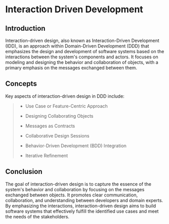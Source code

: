 # Interaction Driven Development

## Introduction

Interaction-driven design, also known as Interaction-Driven Development (IDD), is an approach within Domain-Driven Development (DDD) that emphasizes the design and development of software systems based on the interactions between the system's components and actors. It focuses on modeling and designing the behavior and collaboration of objects, with a primary emphasis on the messages exchanged between them.

## Concepts

Key aspects of interaction-driven design in DDD include:

> * Use Case or Feature-Centric Approach
>
> * Designing Collaborating Objects
>
> * Messages as Contracts
>
> * Collaborative Design Sessions
>
> * Behavior-Driven Development (BDD) Integration
>
> * Iterative Refinement

## Conclusion

The goal of interaction-driven design is to capture the essence of the system's behavior and collaboration by focusing on the messages exchanged between objects. It promotes clear communication, collaboration, and understanding between developers and domain experts. By emphasizing the interactions, interaction-driven design aims to build software systems that effectively fulfill the identified use cases and meet the needs of the stakeholders.
